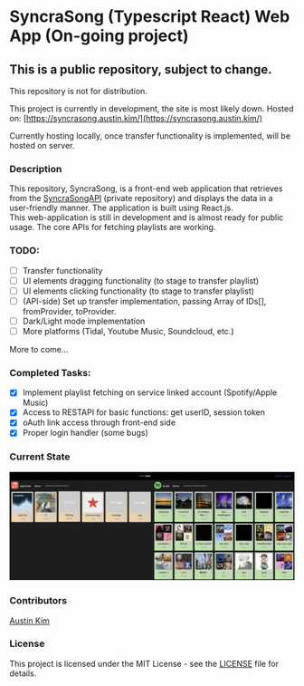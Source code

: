 # SyncraSong (Typescript React) Web App (On-going project)
## This is a public repository, subject to change.
This repository is not for distribution.

This project is currently in development, the site is most likely down.
Hosted on: [https://syncrasong.austin.kim/](https://syncrasong.austin.kim/)

Currently hosting locally, once transfer functionality is implemented, will be hosted on server.

### Description
This repository, SyncraSong, is a front-end web application that retrieves from the [SyncraSongAPI](https://github.com/austinkimchi/SyncraSongAPI) (private repository) and displays the data in a user-friendly manner. The application is built using React.js. <br>
This web-application is still in development and is almost ready for public usage.
The core APIs for fetching playlists are working.

### TODO:
- [ ] Transfer functionality
- [ ] UI elements dragging functionality (to stage to transfer playlist)
- [ ] UI elements clicking functionality (to stage to transfer playlist)
- [ ] (API-side) Set up transfer implementation, passing Array of IDs[], fromProvider, toProvider.
- [ ] Dark/Light mode implementation
- [ ] More platforms (Tidal, Youtube Music, Soundcloud, etc.)

More to come...

### Completed Tasks:
- [x] Implement playlist fetching on service linked account (Spotify/Apple Music)
- [x] Access to RESTAPI for basic functions: get userID, session token
- [x] oAuth link access through front-end side
- [x] Proper login handler (some bugs)

### Current State
<!-- image at ./src/assets/images/Screenshot 2024-12-29 222231.png-->
![Current State](./src/assets/images/Screenshot%202024-12-29%20222231.png)

### Contributors
[Austin Kim](https://github.com/austinkimchi)

### License
This project is licensed under the MIT License - see the [LICENSE](LICENSE) file for details.
